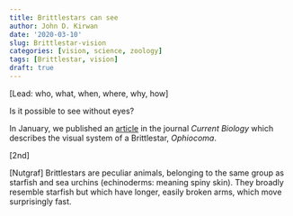```yaml
---
title: Brittlestars can see
author: John D. Kirwan
date: '2020-03-10'
slug: Brittlestar-vision
categories: [vision, science, zoology]
tags: [Brittlestar, vision]
draft: true
---
```


[Lead: who, what, when, where, why, how]

Is it possible to see without eyes?



In January, we published an [article](https://www.cell.com/current-biology/fulltext/S0960-9822(19)31512-X) in the journal *Current Biology* which describes the visual system of a Brittlestar, *Ophiocoma*.



[2nd]




[Nutgraf]
Brittlestars are peculiar animals, belonging to the same group as starfish and sea urchins (echinoderms: meaning spiny skin). They broadly resemble starfish but which have longer, easily broken arms, which move surprisingly fast.



